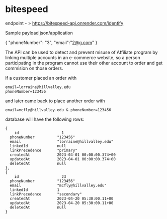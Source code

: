 # bitespeed

endpoint - > https://bitespeed-api.onrender.com/identify

Sample payload json/application

{
    "phoneNumber": "3",
    "email":"2@g.com"
}


The API can be used to detect and prevent misuse of Affiliate program by linking multiple accounts
in an e-commerce website, so a person participating in the program cannot use their other account to order 
and get commision on those orders.

If a customer placed an order with 
```
email=lorraine@hillvalley.edu
phoneNumber=123456 
```
and later came back to place another order with 
```
email=mcfly@hillvalley.edu & phoneNumber=123456
```
database will have the following rows:

```
{
	id                   1                   
  phoneNumber          "123456"
  email                "lorraine@hillvalley.edu"
  linkedId             null
  linkPrecedence       "primary"
  createdAt            2023-04-01 00:00:00.374+00              
  updatedAt            2023-04-01 00:00:00.374+00              
  deletedAt            null
},
{
	id                   23                   
  phoneNumber          "123456"
  email                "mcfly@hillvalley.edu"
  linkedId             1
  linkPrecedence       "secondary"
  createdAt            2023-04-20 05:30:00.11+00              
  updatedAt            2023-04-20 05:30:00.11+00              
  deletedAt            null
}
```
